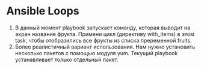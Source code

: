 # Ansible Loops

1. В данный момент playbook запускает команду, которая выводит на экран название фрукта. Примени цикл (директиву with_items) в этом task, чтобы отобразились все фрукты из списка преременной fruits.
2. Более реалистичный вариант использования. Нам нужно установить несколько пакетов с помощью модуля yum. Текущий playbook устанавливает только отдельный пакет.